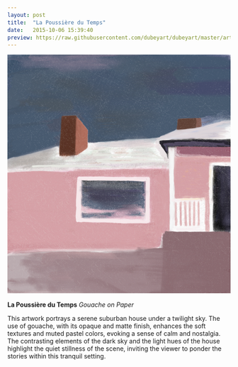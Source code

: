 ```yaml
---
layout: post
title:  "La Poussière du Temps"
date:   2015-10-06 15:39:40
preview: https://raw.githubusercontent.com/dubeyart/dubeyart/master/artworks/LaPoussiere.PNG
---
```


![Picture 1](https://raw.githubusercontent.com/dubeyart/dubeyart/master/artworks/LaPoussiere.PNG)

**La Poussière du Temps**
_Gouache on Paper_

This artwork portrays a serene suburban house under a twilight sky. The use of gouache, with its opaque and matte finish, enhances the soft textures and muted pastel colors, evoking a sense of calm and nostalgia. The contrasting elements of the dark sky and the light hues of the house highlight the quiet stillness of the scene, inviting the viewer to ponder the stories within this tranquil setting.
